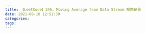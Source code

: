 ```yaml
---
title: 【LeetCode】346. Moving Average from Data Stream 解题记录
date: 2021-08-10 12:51:30
categories:
tags:
---
```

